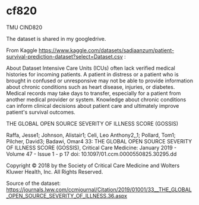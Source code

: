 # cf820
TMU CIND820

The dataset is shared in my googledrive.

From Kaggle https://www.kaggle.com/datasets/sadiaanzum/patient-survival-prediction-dataset?select=Dataset.csv :

About Dataset
Intensive Care Units (ICUs) often lack verified medical histories for incoming patients. A patient in distress or a patient who is brought in confused or unresponsive may not be able to provide information about chronic conditions such as heart disease, injuries, or diabetes. Medical records may take days to transfer, especially for a patient from another medical provider or system. Knowledge about chronic conditions can inform clinical decisions about patient care and ultimately improve patient's survival outcomes.

THE GLOBAL OPEN SOURCE SEVERITY OF ILLNESS SCORE (GOSSIS)

Raffa, Jesse1; Johnson, Alistair1; Celi, Leo Anthony2,,1; Pollard, Tom1; Pilcher, David3; Badawi, Omar4 33: THE GLOBAL OPEN SOURCE SEVERITY OF ILLNESS SCORE (GOSSIS), Critical Care Medicine: January 2019 - Volume 47 - Issue 1 - p 17
doi: 10.1097/01.ccm.0000550825.30295.dd

Copyright © 2018 by the Society of Critical Care Medicine and Wolters Kluwer Health, Inc. All Rights Reserved.

Source of the dataset: https://journals.lww.com/ccmjournal/Citation/2019/01001/33__THE_GLOBAL_OPEN_SOURCE_SEVERITY_OF_ILLNESS.36.aspx
